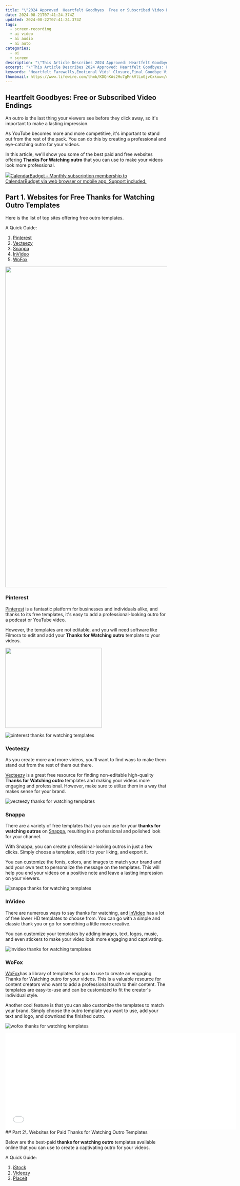 ```yaml
---
title: "\"2024 Approved  Heartfelt Goodbyes  Free or Subscribed Video Endings\""
date: 2024-08-21T07:41:24.374Z
updated: 2024-08-22T07:41:24.374Z
tags: 
  - screen-recording
  - ai video
  - ai audio
  - ai auto
categories: 
  - ai
  - screen
description: "\"This Article Describes 2024 Approved: Heartfelt Goodbyes: Free or Subscribed Video Endings\""
excerpt: "\"This Article Describes 2024 Approved: Heartfelt Goodbyes: Free or Subscribed Video Endings\""
keywords: "Heartfelt Farewells,Emotional Vids' Closure,Final Goodbye Videos,Subscribed Video Endings,Free Heartfelt Separations,Heartfelt Farewell Clips,Emotional Closure Vids"
thumbnail: https://www.lifewire.com/thmb/KDQnKAs2Hu7gMnkVlLoGjvCxkow=/400x300/filters:no_upscale():max_bytes(150000):strip_icc()/close-up-computer-desk-3061-594f0a7ea74040cfbc46ca39c6d806c4.jpg
---
```


## Heartfelt Goodbyes: Free or Subscribed Video Endings

An outro is the last thing your viewers see before they click away, so it's important to make a lasting impression.

As YouTube becomes more and more competitive, it's important to stand out from the rest of the pack. You can do this by creating a professional and eye-catching outro for your videos.

In this article, we'll show you some of the best paid and free websites offering **Thanks For Watching outro** that you can use to make your videos look more professional.

<!-- affiliate ads begin -->
<a href="https://secure.2checkout.com/order/checkout.php?PRODS=37701530&QTY=1&AFFILIATE=108875&CART=1"><img src="https://secure.avangate.com/images/merchant/6fe0c81e3f9438db11ebbfba6c5ce460/products/copy_cbLogo_with_text_blue.png" border="0">CalendarBudget - Monthly subscription membership to CalendarBudget via web browser or mobile app. Support included. </a>
<!-- affiliate ads end -->
## Part 1\. Websites for Free Thanks for Watching Outro Templates

Here is the list of top sites offering free outro templates.

A Quick Guide:

1. [Pinterest](#part1-1)
2. [Vecteezy](#part1-2)
3. [Snappa](#part1-3)
4. [InVideo](#part1-4)
5. [WoFox](#part1-5)

<!-- affiliate ads begin -->
<a href="https://funwhole.sjv.io/c/5597632/1702887/17189" target="_top" id="1702887"><img src="//a.impactradius-go.com/display-ad/17189-1702887" border="0" alt="" width="1000" height="1000"/></a><img height="0" width="0" src="https://imp.pxf.io/i/5597632/1702887/17189" style="position:absolute;visibility:hidden;" border="0" />
<!-- affiliate ads end -->
### Pinterest

[Pinterest](https://in.pinterest.com/pin/679832506246229622/) is a fantastic platform for businesses and individuals alike, and thanks to its free templates, it's easy to add a professional-looking outro for a podcast or YouTube video.

However, the templates are not editable, and you will need software like Filmora to edit and add your **Thanks for Watching outro** template to your videos.

<!-- affiliate ads begin -->
<a href="https://caperobbin.sjv.io/c/5597632/2006118/18460" target="_top" id="2006118"><img src="//a.impactradius-go.com/display-ad/18460-2006118" border="0" alt="" width="300" height="250"/></a><img height="0" width="0" src="https://imp.pxf.io/i/5597632/2006118/18460" style="position:absolute;visibility:hidden;" border="0" />
<!-- affiliate ads end -->
![pinterest thanks for watching templates](https://images.wondershare.com/filmora/article-images/2022/11/pinterest-thanks-for-watching-templates.jpg)

### Vecteezy

As you create more and more videos, you'll want to find ways to make them stand out from the rest of them out there.

[Vecteezy](https://www.vecteezy.com/free-videos/thanks-for-watching-videos) is a great free resource for finding non-editable high-quality **Thanks for Watching outro** templates and making your videos more engaging and professional. However, make sure to utilize them in a way that makes sense for your brand.

![vecteezy thanks for watching templates](https://images.wondershare.com/filmora/article-images/2022/11/vecteezy-thanks-for-watching-templates.jpg)

### Snappa

There are a variety of free templates that you can use for your **thanks for watching outros** on [Snappa](https://snappa.com/templates/youtube-end-screen?afmc=2qs), resulting in a professional and polished look for your channel.

With Snappa, you can create professional-looking outros in just a few clicks. Simply choose a template, edit it to your liking, and export it.

You can customize the fonts, colors, and images to match your brand and add your own text to personalize the message on the templates. This will help you end your videos on a positive note and leave a lasting impression on your viewers.

![snappa thanks for watching templates](https://images.wondershare.com/filmora/article-images/2022/11/snappa-thanks-for-watching-templates.jpg)

### InVideo

There are numerous ways to say thanks for watching, and [InVideo](https://invideo.io/workflow/marketing-templates/search?q=outro) has a lot of free lower HD templates to choose from. You can go with a simple and classic thank you or go for something a little more creative.

You can customize your templates by adding images, text, logos, music, and even stickers to make your video look more engaging and captivating.

![invideo thanks for watching templates](https://images.wondershare.com/filmora/article-images/2022/11/invideo-thanks-for-watching-templates.jpg)

### WoFox

[WoFox](https://www.wofox.com/design-templates/youtube-end-screen)has a library of templates for you to use to create an engaging Thanks for Watching outro for your videos. This is a valuable resource for content creators who want to add a professional touch to their content. The templates are easy-to-use and can be customized to fit the creator's individual style.

Another cool feature is that you can also customize the templates to match your brand. Simply choose the outro template you want to use, add your text and logo, and download the finished outro.

![wofox thanks for watching templates](https://images.wondershare.com/filmora/article-images/2022/11/wofox-thanks-for-watching-templates.jpg)

<!-- affiliate ads begin -->
<iframe id="iframe_672" src="//a.impactradius-go.com/gen-ad-code/5597632/1959812/17834/" width="720" height="300" scrolling="no" frameborder="0" marginheight="0" marginwidth="0"></iframe>
<!-- affiliate ads end -->
## Part 2\. Websites for Paid Thanks for Watching Outro Templates

Below are the best-paid **thanks for watching outro** template**s** available online that you can use to create a captivating outro for your videos.

A Quick Guide:

1. [iStock](#part2-1)
2. [Videezy](#part2-2)
3. [Placeit](#part2-3)

<!-- affiliate ads begin -->
<span id="1793213">
					<video width="1080" height="1620" style="cursor:pointer"
           poster="//a.impactradius-go.com/display-clicktoplayimage/1793213.jpeg"
           onclick="if(!this.playClicked){this.play();this.setAttribute('controls',true);this.playClicked=true;}">
	   <source src="//a.impactradius-go.com/display-ad/19135-1793213">
	   <img src="//a.impactradius-go.com/display-clicktoplayimage/1793213.jpeg" style="border: none; height: 100%; width: 100%; object-fit: contain">
	</video>
	<div style="width:1080px;text-align:center"><a href="javascript:window.open(decodeURIComponent('https%3A%2F%2Ftinyland.pxf.io%2Fc%2F5597632%2F1793213%2F19135'), '_blank');void(0);">Click here</a></div>
</span>
<img height="0" width="0" src="https://imp.pxf.io/i/5597632/1793213/19135" style="position:absolute;visibility:hidden;" border="0" />
<!-- affiliate ads end -->
### iStock

[iStock](https://www.istockphoto.com/search/2/film?phrase=thanks%20for%20watching%20outro) is an excellent resource for finding high-quality, paid **thanks for watching outro** templates. With a wide variety of options to choose from, it is easy to find the perfect template to match your channel's style.

You can purchase a template for **$0.22–$9.90/image or $14.90/video** and can integrate it into your videos using some other video editing software programs.

<!-- affiliate ads begin -->
<a href="https://engwe.pxf.io/c/5597632/2093504/25579" target="_top" id="2093504"><img src="//a.impactradius-go.com/display-ad/25579-2093504" border="0" alt="" width="1200" height="1200"/></a><img height="0" width="0" src="https://imp.pxf.io/i/5597632/2093504/25579" style="position:absolute;visibility:hidden;" border="0" />
<!-- affiliate ads end -->
![istock thanks for watching templates](https://images.wondershare.com/filmora/article-images/2022/11/istock-thanks-for-watching-templates.jpg)

<!-- affiliate ads begin -->
<a href="https://shop.copernic.com/order/checkout.php?PRODS=41033101&QTY=1&AFFILIATE=108875&CART=1"><img src="https://secure.2checkout.com/images/merchant/8d30aa96e72440759f74bd2306c1fa3d/Copernic-2023-Affiliate-728x90-Elite.png" border="0"></a>
<!-- affiliate ads end -->
### Videezy

While many outro templates are available for free, [Videezy](https://www.videezy.com/free-video/thank-you-for-watching) offers a paid subscription for those who want access to a huge and wider range of options. The selection of outro templates is impressive, and the quality is top-notch.

The subscription pricing starts at **$19/file**, and it's definitely worth it for those who need a lot of outro templates.

![videezy thanks for watching templates](https://images.wondershare.com/filmora/article-images/2022/11/videezy-thanks-for-watching-templates.jpg)

<!-- affiliate ads begin -->
<a href="https://dhgate.sjv.io/c/5597632/1678785/12108" target="_top" id="1678785"><img src="//a.impactradius-go.com/display-ad/12108-1678785" border="0" alt="" width="300" height="250"/></a>
<!-- affiliate ads end -->
### Placeit

[Placeit](https://placeit.net/c/design-templates?search=thank+you+for+watching) is a premium video editor where you can choose the required templates from the stock library, all of which are easy to customize to fit your specific needs.

The subscription plan offers two options: buy a template for **$2.95** or get an unlimited subscription for **$7.47** per month.

<!-- affiliate ads begin -->
<a href="https://unicoeye.pxf.io/c/5597632/2084399/18498" target="_top" id="2084399"><img src="//a.impactradius-go.com/display-ad/18498-2084399" border="0" alt="" width="1125" height="600"/></a><img height="0" width="0" src="https://imp.pxf.io/i/5597632/2084399/18498" style="position:absolute;visibility:hidden;" border="0" />
<!-- affiliate ads end -->
![placeit thanks for watching templates](https://images.wondershare.com/filmora/article-images/2022/11/placeit-thanks-for-watching-templates.jpg)

## Part 3\. A Bonus Tip: How To Edit YouTube Outro?

After learning websites to find free or paid thanks for watching outros, we hope you have found appropriate materials for your YouTube outro. And to start your journey to make a video with _Thanks for Watching Outro_ immediately, we highly recommend an excellent video eitor to you - [Wondershare Filmora](https://tools.techidaily.com/wondershare/filmora/download/).

Filmora is a powerful and easy-to-use video editor that has everything you need to make amazing videos. The software comes with various editing tools and features that make the editing process fun and easy. You can use it to make a YouTube outro in no time.

[Free Download](https://tools.techidaily.com/wondershare/filmora/download/) For Win 7 or later(64-bit)

[Free Download](https://tools.techidaily.com/wondershare/filmora/download/) For macOS 10.14 or later

And to use Filmora making your outro without hassle, please watch this tutorial video below.

<!-- affiliate ads begin -->
<a href="https://godlikehost.sjv.io/c/5597632/1920054/21774" target="_top" id="1920054"><img src="//a.impactradius-go.com/display-ad/21774-1920054" border="0" alt="" width="320" height="100"/></a><img height="0" width="0" src="https://imp.pxf.io/i/5597632/1920054/21774" style="position:absolute;visibility:hidden;" border="0" />
<!-- affiliate ads end -->
### Video Tutorial - How to Make a YouTube Outro

## Conclusion

In this article, we've recommended some top free and paid websites/software to help you get customizable or non-customizable **Thanks for Watching outro templates**. We've also provided a step-by-step guide to help you make your own YouTube outro using Filmora.

We hope you found this guide helpful in finding the right **Thanks for Watching outro template** for your YouTube channel.

[Free Download](https://tools.techidaily.com/wondershare/filmora/download/) For macOS 10.14 or later

And to use Filmora making your outro without hassle, please watch this tutorial video below.

<!-- affiliate ads begin -->
<a href="https://secure.2checkout.com/order/checkout.php?PRODS=3727260&QTY=1&AFFILIATE=108875&CART=1"><img src="http://www.aiseesoft.com/avangate/30p/banner.jpg" border="0"></a>
<!-- affiliate ads end -->
### Video Tutorial - How to Make a YouTube Outro

## Conclusion

In this article, we've recommended some top free and paid websites/software to help you get customizable or non-customizable **Thanks for Watching outro templates**. We've also provided a step-by-step guide to help you make your own YouTube outro using Filmora.

We hope you found this guide helpful in finding the right **Thanks for Watching outro template** for your YouTube channel.

<ins class="adsbygoogle"
     style="display:block"
     data-ad-format="autorelaxed"
     data-ad-client="ca-pub-7571918770474297"
     data-ad-slot="1223367746"></ins>

<ins class="adsbygoogle"
     style="display:block"
     data-ad-format="autorelaxed"
     data-ad-client="ca-pub-7571918770474297"
     data-ad-slot="1223367746"></ins>



<ins class="adsbygoogle"
     style="display:block"
     data-ad-client="ca-pub-7571918770474297"
     data-ad-slot="8358498916"
     data-ad-format="auto"
     data-full-width-responsive="true"></ins>





<span class="atpl-alsoreadstyle">Also read:</span>
<div><ul>
<li><a href="https://video-capture.techidaily.com/new-best-webcam-accessories-top-10-secure-solutions-for-2024/"><u>[New] Best Webcam Accessories  Top 10 Secure Solutions for 2024</u></a></li>
<li><a href="https://some-knowledge.techidaily.com/new-explore-asmrs-impact-on-stress-reduction/"><u>[New] Explore ASMR’s Impact on Stress Reduction</u></a></li>
<li><a href="https://some-knowledge.techidaily.com/new-explore-best-iphone-selfie-boosters-all-free-and-upgraded/"><u>[New] Explore Best iPhone Selfie Boosters - All Free and Upgraded</u></a></li>
<li><a href="https://some-knowledge.techidaily.com/new-financial-incentives-behind-vlogger-rating-videos/"><u>[New] Financial Incentives Behind Vlogger Rating Videos?</u></a></li>
<li><a href="https://some-knowledge.techidaily.com/new-find-businesses-and-events-amidst-you-the-poi-guide-for-savvy-travelers/"><u>[New] Find Businesses and Events Amidst You - The POI Guide for Savvy Travelers</u></a></li>
<li><a href="https://some-knowledge.techidaily.com/new-focus-on-essentials-affinity-method/"><u>[New] Focus on Essentials - Affinity Method</u></a></li>
<li><a href="https://some-knowledge.techidaily.com/new-free-easy-and-fun-top-15-ways-to-watch-nba-online/"><u>[New] Free, Easy & Fun  Top 15 Ways to Watch NBA Online</u></a></li>
<li><a href="https://some-knowledge.techidaily.com/new-how-to-properly-terminate-and-delete-your-linkedin-account/"><u>[New] How to Properly Terminate and Delete Your LinkedIn Account</u></a></li>
<li><a href="https://some-knowledge.techidaily.com/new-impressive-array-of-mobile-text-options/"><u>[New] Impressive Array of Mobile Text Options</u></a></li>
<li><a href="https://some-knowledge.techidaily.com/new-imprint-clipart-with-inner-circle-light-defocus-method-ps/"><u>[New] Imprint Clipart with Inner Circle Light Defocus Method PS</u></a></li>
<li><a href="https://some-approaches.techidaily.com/new-the-ultimate-directory-30plus-zero-cost-online-tools-for-visual-effects/"><u>[New] The Ultimate Directory  30+ Zero-Cost Online Tools for Visual Effects</u></a></li>
<li><a href="https://some-knowledge.techidaily.com/updated-expert-techniques-for-streamers-on-macos/"><u>[Updated] Expert Techniques for Streamers on macOS</u></a></li>
<li><a href="https://some-knowledge.techidaily.com/updated-expert-techniques-for-streamlined-google-podcasts/"><u>[Updated] Expert Techniques for Streamlined Google Podcasts</u></a></li>
<li><a href="https://some-knowledge.techidaily.com/updated-foremost-picks-superior-ringtone-developers/"><u>[Updated] Foremost Picks  Superior Ringtone Developers</u></a></li>
<li><a href="https://some-knowledge.techidaily.com/updated-from-cluttered-canvases-to-crystal-clear-captures-using-photopea/"><u>[Updated] From Cluttered Canvases to Crystal Clear Captures Using Photopea</u></a></li>
<li><a href="https://some-knowledge.techidaily.com/updated-high-speed-windows-viewer-for-images/"><u>[Updated] High-Speed Windows Viewer for Images</u></a></li>
<li><a href="https://some-knowledge.techidaily.com/updated-how-to-add-titlestext-to-video-on-microsoft-photos-in-windows-11/"><u>[Updated] How to Add Titles/Text to Video on Microsoft Photos in Windows 11</u></a></li>
<li><a href="https://some-knowledge.techidaily.com/updated-how-to-construct-your-own-home-made-google-cardboard-vr-device/"><u>[Updated] How to Construct Your Own Home-Made Google Cardboard VR Device</u></a></li>
<li><a href="https://some-knowledge.techidaily.com/updated-iconic-imagery-stories-a-peek-inside/"><u>[Updated] Iconic Imagery Stories  A Peek Inside</u></a></li>
<li><a href="https://youtube-data.techidaily.com/ed-in-2024-spark-inspiration-free-soundtracks-to-enhance-projects/"><u>[Updated] In 2024, Spark Inspiration - Free Soundtracks to Enhance Projects</u></a></li>
<li><a href="https://some-knowledge.techidaily.com/updated-in-depth-appraisal-does-inshot-rule-in-video-edits/"><u>[Updated] In-Depth Appraisal  Does InShot Rule in Video Edits?</u></a></li>
<li><a href="https://some-approaches.techidaily.com/updated-top-5-digital-tools-for-enhancing-web-streams/"><u>[Updated] Top 5 Digital Tools for Enhancing Web Streams</u></a></li>
<li><a href="https://some-knowledge.techidaily.com/2024-approved-evaluating-the-efficacy-of-magix-picture-tool/"><u>2024 Approved  Evaluating the Efficacy of MAGIX Picture Tool</u></a></li>
<li><a href="https://some-knowledge.techidaily.com/2024-approved-how-to-shop-for-the-cheapest-cloud-storage-step-by-step/"><u>2024 Approved  How to Shop for the Cheapest Cloud Storage, Step by Step</u></a></li>
<li><a href="https://some-knowledge.techidaily.com/2024-approved-incorporating-slug-lines-into-headlines-and-titles/"><u>2024 Approved  Incorporating Slug Lines Into Headlines & Titles</u></a></li>
<li><a href="https://some-knowledge.techidaily.com/expert-iphone-techniques-for-stunning-scenery-shots-for-2024/"><u>Expert iPhone Techniques for Stunning Scenery Shots for 2024</u></a></li>
<li><a href="https://some-knowledge.techidaily.com/foremost-corporate-cloud-storage-hubs-for-2024/"><u>Foremost Corporate Cloud Storage Hubs for 2024</u></a></li>
<li><a href="https://some-knowledge.techidaily.com/grit-vs-glory-hitbox-versus-twitch-titans-for-2024/"><u>Grit vs Glory  Hitbox Versus Twitch Titans for 2024</u></a></li>
<li><a href="https://some-knowledge.techidaily.com/harnessing-the-power-of-post-production-colors-for-2024/"><u>Harnessing the Power of Post-Production Colors for 2024</u></a></li>
<li><a href="https://change-location.techidaily.com/how-to-stop-google-chrome-from-tracking-your-location-on-tecno-pova-5-pro-drfone-by-drfone-virtual-android/"><u>How to Stop Google Chrome from Tracking Your Location On Tecno Pova 5 Pro? | Dr.fone</u></a></li>
<li><a href="https://some-knowledge.techidaily.com/iconic-tricks-from-the-80s-for-stunning-videos-for-2024/"><u>Iconic Tricks From the '80S for Stunning Videos for 2024</u></a></li>
<li><a href="https://some-knowledge.techidaily.com/identifying-the-best-on-the-market-for-hdr-photography-for-2024/"><u>Identifying the Best on the Market for HDR Photography for 2024</u></a></li>
<li><a href="https://some-knowledge.techidaily.com/illustrating-brilliance-the-most-trusted-vector-tools-reviewed-for-2024/"><u>Illustrating Brilliance  The Most Trusted Vector Tools Reviewed for 2024</u></a></li>
<li><a href="https://extra-hints.techidaily.com/in-2024-budget-friendly-hd-cameras-for-thrilling-moments/"><u>In 2024, Budget-Friendly HD Cameras for Thrilling Moments</u></a></li>
<li><a href="https://some-knowledge.techidaily.com/in-2024-evaluating-on-demand-media-podcast-or-youtube/"><u>In 2024, Evaluating On-Demand Media  Podcast or YouTube?</u></a></li>
<li><a href="https://some-knowledge.techidaily.com/in-2024-expert-techniques-for-flawless-adobe-audio/"><u>In 2024, Expert Techniques for Flawless Adobe Audio</u></a></li>
<li><a href="https://some-knowledge.techidaily.com/in-2024-expert-techniques-for-immediate-backdrop-displacement-in-affinity-photo-editing/"><u>In 2024, Expert Techniques for Immediate Backdrop Displacement in Affinity Photo Editing</u></a></li>
<li><a href="https://some-knowledge.techidaily.com/in-2024-expert-techniques-for-iphones-in-virtual-reality/"><u>In 2024, Expert Techniques for iPhones in Virtual Reality</u></a></li>
<li><a href="https://some-knowledge.techidaily.com/in-2024-exploring-video-platform-differences-twitch-vs-youtube/"><u>In 2024, Exploring Video Platform Differences  Twitch Vs YouTube</u></a></li>
<li><a href="https://some-knowledge.techidaily.com/in-2024-first-steps-in-ps-essential-editing-techniques-unlocked/"><u>In 2024, First Steps in PS  Essential Editing Techniques Unlocked</u></a></li>
<li><a href="https://some-knowledge.techidaily.com/in-2024-frontiers-in-extended-realty-engagements/"><u>In 2024, Frontiers in Extended Realty Engagements</u></a></li>
<li><a href="https://some-knowledge.techidaily.com/in-2024-golden-text-in-3d-selecting-quality-online-sites/"><u>In 2024, Golden Text in 3D  Selecting Quality Online Sites</u></a></li>
<li><a href="https://facebook-video-content.techidaily.com/in-2024-paving-the-way-for-smooth-video-autoplay-on-social-media-platforms/"><u>In 2024, Paving the Way for Smooth Video Autoplay on Social Media Platforms</u></a></li>
<li><a href="https://apple-account.techidaily.com/in-2024-unlock-apple-id-without-phone-number-from-apple-iphone-xs-by-drfone-ios/"><u>In 2024, Unlock Apple ID without Phone Number From Apple iPhone XS</u></a></li>
<li><a href="https://extra-approaches.techidaily.com/mastering-youtube-to-mpeg-format-change-for-2024/"><u>Mastering YouTube to MPEG Format Change for 2024</u></a></li>
<li><a href="https://extra-support.techidaily.com/spiritual-soundtracks-finding-and-tuning-for-ringtones-for-2024/"><u>Spiritual Soundtracks  Finding & Tuning for Ringtones for 2024</u></a></li>
<li><a href="https://sound-tweaking.techidaily.com/ultimate-guide-to-accessing-copy-free-song-conclusions-for-2024/"><u>Ultimate Guide to Accessing Copy-Free Song Conclusions for 2024</u></a></li>
</ul></div>
